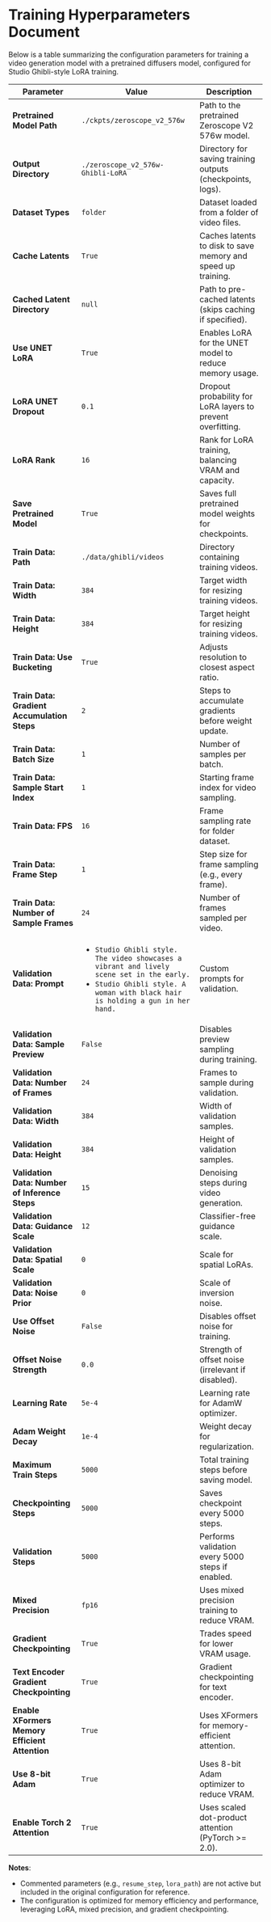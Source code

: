 # Training Hyperparameters Document

Below is a table summarizing the configuration parameters for training a video generation model with a pretrained diffusers model, configured for Studio Ghibli-style LoRA training.

| Parameter | Value | Description |
|-----------|-------|-------------|
| **Pretrained Model Path** | `./ckpts/zeroscope_v2_576w` | Path to the pretrained Zeroscope V2 576w model. |
| **Output Directory** | `./zeroscope_v2_576w-Ghibli-LoRA` | Directory for saving training outputs (checkpoints, logs). |
| **Dataset Types** | `folder` | Dataset loaded from a folder of video files. |
| **Cache Latents** | `True` | Caches latents to disk to save memory and speed up training. |
| **Cached Latent Directory** | `null` | Path to pre-cached latents (skips caching if specified). |
| **Use UNET LoRA** | `True` | Enables LoRA for the UNET model to reduce memory usage. |
| **LoRA UNET Dropout** | `0.1` | Dropout probability for LoRA layers to prevent overfitting. |
| **LoRA Rank** | `16` | Rank for LoRA training, balancing VRAM and capacity. |
| **Save Pretrained Model** | `True` | Saves full pretrained model weights for checkpoints. |
| **Train Data: Path** | `./data/ghibli/videos` | Directory containing training videos. |
| **Train Data: Width** | `384` | Target width for resizing training videos. |
| **Train Data: Height** | `384` | Target height for resizing training videos. |
| **Train Data: Use Bucketing** | `True` | Adjusts resolution to closest aspect ratio. |
| **Train Data: Gradient Accumulation Steps** | `2` | Steps to accumulate gradients before weight update. |
| **Train Data: Batch Size** | `1` | Number of samples per batch. |
| **Train Data: Sample Start Index** | `1` | Starting frame index for video sampling. |
| **Train Data: FPS** | `16` | Frame sampling rate for folder dataset. |
| **Train Data: Frame Step** | `1` | Step size for frame sampling (e.g., every frame). |
| **Train Data: Number of Sample Frames** | `24` | Number of frames sampled per video. |
| **Validation Data: Prompt** | <ul><li>`Studio Ghibli style. The video showcases a vibrant and lively scene set in the early.`</li><li>`Studio Ghibli style. A woman with black hair is holding a gun in her hand.`</li></ul> | Custom prompts for validation. |
| **Validation Data: Sample Preview** | `False` | Disables preview sampling during training. |
| **Validation Data: Number of Frames** | `24` | Frames to sample during validation. |
| **Validation Data: Width** | `384` | Width of validation samples. |
| **Validation Data: Height** | `384` | Height of validation samples. |
| **Validation Data: Number of Inference Steps** | `15` | Denoising steps during video generation. |
| **Validation Data: Guidance Scale** | `12` | Classifier-free guidance scale. |
| **Validation Data: Spatial Scale** | `0` | Scale for spatial LoRAs. |
| **Validation Data: Noise Prior** | `0` | Scale of inversion noise. |
| **Use Offset Noise** | `False` | Disables offset noise for training. |
| **Offset Noise Strength** | `0.0` | Strength of offset noise (irrelevant if disabled). |
| **Learning Rate** | `5e-4` | Learning rate for AdamW optimizer. |
| **Adam Weight Decay** | `1e-4` | Weight decay for regularization. |
| **Maximum Train Steps** | `5000` | Total training steps before saving model. |
| **Checkpointing Steps** | `5000` | Saves checkpoint every 5000 steps. |
| **Validation Steps** | `5000` | Performs validation every 5000 steps if enabled. |
| **Mixed Precision** | `fp16` | Uses mixed precision training to reduce VRAM. |
| **Gradient Checkpointing** | `True` | Trades speed for lower VRAM usage. |
| **Text Encoder Gradient Checkpointing** | `True` | Gradient checkpointing for text encoder. |
| **Enable XFormers Memory Efficient Attention** | `True` | Uses XFormers for memory-efficient attention. |
| **Use 8-bit Adam** | `True` | Uses 8-bit Adam optimizer to reduce VRAM. |
| **Enable Torch 2 Attention** | `True` | Uses scaled dot-product attention (PyTorch >= 2.0). |

**Notes**:
- Commented parameters (e.g., `resume_step`, `lora_path`) are not active but included in the original configuration for reference.
- The configuration is optimized for memory efficiency and performance, leveraging LoRA, mixed precision, and gradient checkpointing.